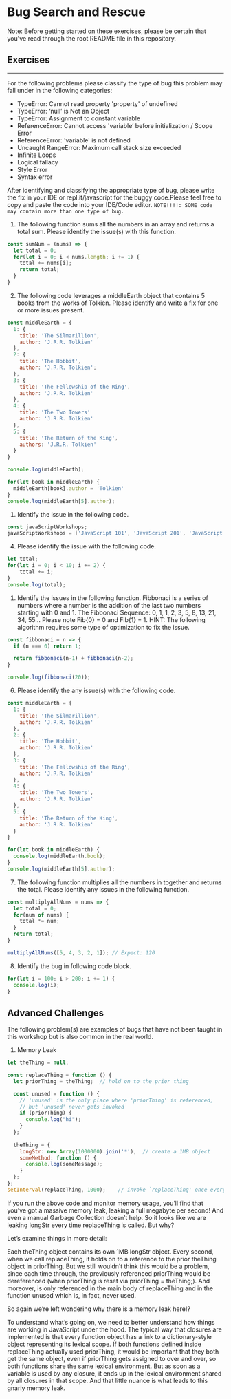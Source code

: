# Bug Search and Rescue

Note: Before getting started on these exercises, please be certain that you've read through the root README file in this repository.

## Exercises

---
For the following problems please classify the type of bug this problem may fall under in the following categories:

* TypeError: Cannot read property 'property' of undefined
* TypeError: ‘null’ is Not an Object
* TypeError: Assignment to constant variable
* ReferenceError: Cannot access 'variable’ before initialization / Scope Error
* ReferenceError: 'variable' is not defined
* Uncaught RangeError: Maximum call stack size exceeded
* Infinite Loops
* Logical fallacy
* Style Error
* Syntax error

After identifying and classifying the appropriate type of bug, please write the fix in your IDE or repl.it/javascript for the buggy code.Please feel free to copy and paste the code into your IDE/Code editor. `NOTE!!!!: SOME code may contain more than one type of bug.`

1. The following function sums all the numbers in an array and returns a total sum. Please identify the issue(s) with this function.

```JavaScript
const sumNum = (nums) => {
  let total = 0; 
  for(let i = 0; i < nums.length; i += 1) {
    total += nums[i]; 
    return total;
  }
}
```

2. The following code leverages a middleEarth object that contains 5 books from the works of Tolkien. Please identify and write a fix for one or more issues present.

```JavaScript
const middleEarth = {
  1: {
    title: 'The Silmarillion',
    author: 'J.R.R. Tolkien'
  },
  2: {
    title: 'The Hobbit',
    author: 'J.R.R. Tolkien';
  },
  3: {
    title: 'The Fellowship of the Ring',
    author: 'J.R.R. Tolkien'
  },
  4: {
    title: 'The Two Towers'
    author: 'J.R.R. Tolkien'
  },
  5: {
    title: 'The Return of the King',
    authors: 'J.R.R. Tolkien'
  }
}

console.log(middleEarth);

for(let book in middleEarth) {
  middleEarth[book].author = 'Tolkien'
}
console.log(middleEarth[5].author);
```

1. Identify the issue in the following code.

```JavaScript
const javaScriptWorkshops;
javaScriptWorkshops = ['JavaScript 101', 'JavaScript 201', 'JavaScript 301', 'JavaScript 401', 'Thinking Like a Software Engineer Part 1'];
```

4. Please identify the issue with the following code.

```JavaScript
let total;
for(let i = 0; i < 10; i += 2) {
    total += i;
}
console.log(total);
```

1. Identify the issues in the following function. Fibbonaci is a series of numbers where a number is the addition of the last two numbers starting with 0 and 1.
The Fibbonaci Sequence: 0, 1, 1, 2, 3, 5, 8, 13, 21, 34, 55…
Please note Fib{0} = 0 and Fib{1} = 1. HINT: The following algorithm requires some type of optimization to fix the issue.

```JavaScript
const fibbonaci = n => {
  if (n === 0) return 1;

  return fibbonaci(n-1) + fibbonaci(n-2);
}

console.log(fibbonaci(20));
```

6. Please identify the any issue(s) with the following code.

```JavaScript
const middleEarth = {
  1: {
    title: 'The Silmarillion',
    author: 'J.R.R. Tolkien'
  },
  2: {
    title: 'The Hobbit',
    author: 'J.R.R. Tolkien'
  },
  3: {
    title: 'The Fellowship of the Ring',
    author: 'J.R.R. Tolkien'
  },
  4: {
    title: 'The Two Towers',
    author: 'J.R.R. Tolkien'
  },
  5: {
    title: 'The Return of the King',
    author: 'J.R.R. Tolkien'
  }
}

for(let book in middleEarth) {
  console.log(middleEarth.book);
}
console.log(middleEarth[5].author);
```

7. The following function multiplies all the numbers in together and returns the total. Please identify any issues in the following function.

```JavaScript
const multiplyAllNums = nums => {
  let total = 0;
  for(num of nums) {
    total *= num;
  }
  return total;
}

multiplyAllNums([5, 4, 3, 2, 1]); // Expect: 120
```

8. Identify the bug in following code block.

```JavaScript
for(let i = 100; i > 200; i += 1) {
  console.log(i);
}
```

## Advanced Challenges

The following problem(s) are examples of bugs that have not been taught in this workshop but is also common in the real world.

1. Memory Leak

```JavaScript
let theThing = null;

const replaceThing = function () {
  let priorThing = theThing;  // hold on to the prior thing

  const unused = function () {
    // 'unused' is the only place where 'priorThing' is referenced,
    // but 'unused' never gets invoked
    if (priorThing) {
      console.log("hi");
    }
  };
  
  theThing = {
    longStr: new Array(1000000).join('*'),  // create a 1MB object
    someMethod: function () {
      console.log(someMessage);
    }
  };
};
setInterval(replaceThing, 1000);    // invoke `replaceThing' once every second
```

If you run the above code and monitor memory usage, you’ll find that you’ve got a massive memory leak, leaking a full megabyte per second! And even a manual Garbage Collection doesn’t help. So it looks like we are leaking longStr every time replaceThing is called. But why?

Let’s examine things in more detail:

Each theThing object contains its own 1MB longStr object. Every second, when we call replaceThing, it holds on to a reference to the prior theThing object in priorThing. But we still wouldn’t think this would be a problem, since each time through, the previously referenced priorThing would be dereferenced (when priorThing is reset via priorThing = theThing;). And moreover, is only referenced in the main body of replaceThing and in the function unused which is, in fact, never used.

So again we’re left wondering why there is a memory leak here!?

To understand what’s going on, we need to better understand how things are working in JavaScript under the hood. The typical way that closures are implemented is that every function object has a link to a dictionary-style object representing its lexical scope. If both functions defined inside replaceThing actually used priorThing, it would be important that they both get the same object, even if priorThing gets assigned to over and over, so both functions share the same lexical environment. But as soon as a variable is used by any closure, it ends up in the lexical environment shared by all closures in that scope. And that little nuance is what leads to this gnarly memory leak.
